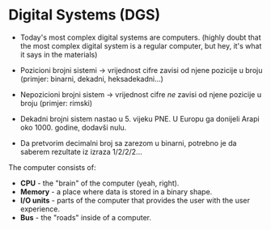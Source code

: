 # Digital Systems (DGS)

* Today's most complex digital systems are computers. (highly doubt that the most complex digital system is a regular computer, but hey, it's what it says in the materials)


* Pozicioni brojni sistemi -> vrijednost cifre zavisi od njene pozicije u broju (primjer: binarni, dekadni, heksadekadni...)
* Nepozicioni brojni sistem -> vrijednost cifre _ne_ zavisi od njene pozicije u broju (primjer: rimski)

* Dekadni brojni sistem nastao u 5. vijeku PNE. U Europu ga donijeli Arapi oko 1000. godine, dodavši nulu.

* Da pretvorim decimalni broj sa zarezom u binarni, potrebno je da saberem rezultate iz izraza 1/2/2/2...

The computer consists of:
* **CPU** - the "brain" of the computer (yeah, right).
* **Memory** - a place where data is stored in a binary shape.
* **I/O units** - parts of the computer that provides the user with the user experience.
* **Bus** - the "roads" inside of a computer.
